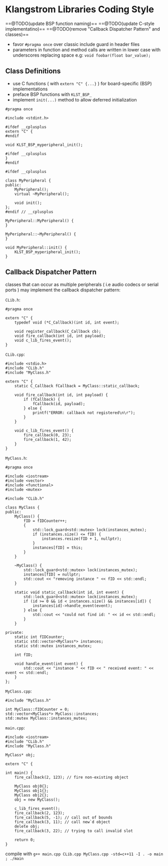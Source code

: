 # Klangstrom Libraries Coding Style

==@TODO(update BSP function naming)==
==@TODO(update C-style implementatino)==
==@TODO(remove "Callback Dispatcher Pattern" and classes)==

- favor `#pragma once`  over classic include guard in header files 
- parameters in function and method calls are written in lower case with underscores replacing space e.g: `void foobar(float bar_value);`

## Class Definitions

- use C functions ( with `extern "C" {...}` ) for board-specific (BSP) implementations
- preface BSP functions with `KLST_BSP_`
- implement `init(...)` method to allow deferred initialization 

```
#pragma once

#include <stdint.h>

#ifdef __cplusplus
extern "C" {
#endif

void KLST_BSP_myperipheral_init();

#ifdef __cplusplus
}
#endif

#ifdef __cplusplus

class MyPeripheral {
public:
    MyPeripheral();
    virtual ~MyPeripheral();

    void init();
};
#endif // __cplusplus
```

```
MyPeripheral::MyPeripheral() {
}

MyPeripheral::~MyPeripheral() {
}

void MyPeripheral::init() {
    KLST_BSP_myperipheral_init();
}
```

## Callback Dispatcher Pattern

classes that can occur as multiple peripherals ( i.e audio codecs or serial ports ) may implement the callback dispatcher pattern:

`CLib.h`:

```
#pragma once

extern "C" {
    typedef void (*C_Callback)(int id, int event);
        
    void register_callback(C_Callback cb);
    void fire_callback(int id, int payload);
    void c_lib_fires_event();
}
```

`CLib.cpp`:

```
#include <stdio.h>
#include "CLib.h"
#include "MyClass.h"

extern "C" {
    static C_Callback fCallback = MyClass::static_callback;

    void fire_callback(int id, int payload) {
        if (fCallback) {
            fCallback(id, payload);
        } else {
            printf("ERROR: callback not registered\n\r");
        }
    }
    
	void c_lib_fires_event() {
        fire_callback(0, 23);
        fire_callback(1, 42);
	}
}

```

`MyClass.h`:

```
#pragma once

#include <iostream>
#include <vector>
#include <functional>
#include <mutex>

#include "CLib.h"

class MyClass {
public:
    MyClass() {
        fID = fIDCounter++;
        {
            std::lock_guard<std::mutex> lock(instances_mutex);
            if (instances.size() <= fID) {
                instances.resize(fID + 1, nullptr);
            }
            instances[fID] = this;
        }
    }

    ~MyClass() {
        std::lock_guard<std::mutex> lock(instances_mutex);
        instances[fID] = nullptr;
        std::cout << "removing instance " << fID << std::endl;
    }

    static void static_callback(int id, int event) {
        std::lock_guard<std::mutex> lock(instances_mutex);
        if (id >= 0 && id < instances.size() && instances[id]) {
            instances[id]->handle_event(event);
        } else {
            std::cout << "could not find id: " << id << std::endl;
        }
    }

private:
    static int fIDCounter;
    static std::vector<MyClass*> instances;
    static std::mutex instances_mutex;

    int fID;

    void handle_event(int event) {
        std::cout << "instance " << fID << " received event: " << event << std::endl;
    }
};
```

`MyClass.cpp`:

```
#include "MyClass.h"

int MyClass::fIDCounter = 0;
std::vector<MyClass*> MyClass::instances;
std::mutex MyClass::instances_mutex;
```

`main.cpp`:

```
#include <iostream>
#include "CLib.h"
#include "MyClass.h"

MyClass* obj;

extern "C" {

int main() {
    fire_callback(2, 123); // fire non-existing object

    MyClass obj0{};
    MyClass obj1{};
    MyClass obj2{};
    obj = new MyClass();

    c_lib_fires_event();
    fire_callback(2, 123);
    fire_callback(5, -1); // call out of bounds
    fire_callback(3, 11); // call new`d object
    delete obj;
    fire_callback(3, 22); // trying to call invalid slot
    
    return 0;
}
```

compile with `‌g++ main.cpp CLib.cpp MyClass.cpp -std=c++11 -I . -o main ; ./main`